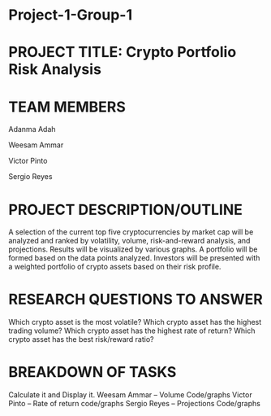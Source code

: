# Project-1-Group-1

# PROJECT TITLE: Crypto Portfolio Risk Analysis

# TEAM MEMBERS
Adanma Adah

Weesam Ammar

Victor Pinto

Sergio Reyes


# PROJECT DESCRIPTION/OUTLINE
A selection of the current top five cryptocurrencies by market cap will be analyzed and ranked by volatility, volume, risk-and-reward analysis, and projections. Results will be visualized by various graphs. A portfolio will be formed based on the data points analyzed. Investors will be presented with a weighted portfolio of crypto assets based on their risk profile.

# RESEARCH QUESTIONS TO ANSWER
Which crypto asset is the most volatile?
Which crypto asset has the highest trading volume?
Which crypto asset has the highest rate of return?
Which crypto asset has the best risk/reward ratio?

# BREAKDOWN OF TASKS
Calculate it and Display it. 
Weesam Ammar – Volume Code/graphs 
Victor Pinto – Rate of return code/graphs
Sergio Reyes – Projections Code/graphs
